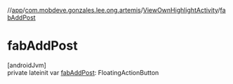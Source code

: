 //[app](../../../index.md)/[com.mobdeve.gonzales.lee.ong.artemis](../index.md)/[ViewOwnHighlightActivity](index.md)/[fabAddPost](fab-add-post.md)

# fabAddPost

[androidJvm]\
private lateinit var [fabAddPost](fab-add-post.md): FloatingActionButton

